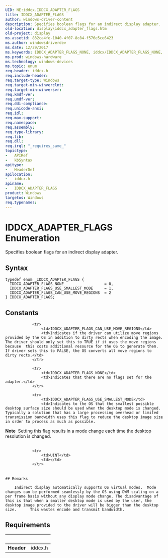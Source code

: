 ```yaml
---
UID: NE:iddcx.IDDCX_ADAPTER_FLAGS
title: IDDCX_ADAPTER_FLAGS
author: windows-driver-content
description: Specifies boolean flags for an indirect display adapter.
old-location: display\iddcx_adapter_flags.htm
old-project: display
ms.assetid: 832ca4fe-1040-4f07-8c84-f576e5ce6423
ms.author: windowsdriverdev
ms.date: 12/29/2017
ms.keywords: IDDCX_ADAPTER_FLAGS_NONE, iddcx/IDDCX_ADAPTER_FLAGS_NONE, IDDCX_ADAPTER_FLAGS_CAN_USE_MOVE_REGIONS, IDDCX_ADAPTER_FLAGS, IDDCX_ADAPTER_FLAGS enumeration [Display Devices], IDDCX_ADAPTER_FLAGS_USE_SMALLEST_MODE, display.iddcx_adapter_flags, iddcx/IDDCX_ADAPTER_FLAGS, iddcx/IDDCX_ADAPTER_FLAGS_USE_SMALLEST_MODE, iddcx/IDDCX_ADAPTER_FLAGS_CAN_USE_MOVE_REGIONS
ms.prod: windows-hardware
ms.technology: windows-devices
ms.topic: enum
req.header: iddcx.h
req.include-header: 
req.target-type: Windows
req.target-min-winverclnt: 
req.target-min-winversvr: 
req.kmdf-ver: 
req.umdf-ver: 
req.ddi-compliance: 
req.unicode-ansi: 
req.idl: 
req.max-support: 
req.namespace: 
req.assembly: 
req.type-library: 
req.lib: 
req.dll: 
req.irql: "_requires_same_"
topictype:
-	APIRef
-	kbSyntax
apitype:
-	HeaderDef
apilocation:
-	iddcx.h
apiname:
-	IDDCX_ADAPTER_FLAGS
product: Windows
targetos: Windows
req.typenames: 
---
```


# IDDCX_ADAPTER_FLAGS Enumeration
Specifies boolean flags for an indirect display adapter.

## Syntax
````
typedef enum _IDDCX_ADAPTER_FLAGS { 
  IDDCX_ADAPTER_FLAGS_NONE                  = 0,
  IDDCX_ADAPTER_FLAGS_USE_SMALLEST_MODE     = 1,
  IDDCX_ADAPTER_FLAGS_CAN_USE_MOVE_REGIONS  = 2
} IDDCX_ADAPTER_FLAGS;
````

## Constants

<table>
            
                <tr>
                    <td>IDDCX_ADAPTER_FLAGS_CAN_USE_MOVE_REGIONS</td>
                    <td>Indicates if the driver can utilize move regions provided by the OS in addition to dirty rects when encoding the image.  The driver should only set this to TRUE if it uses the move regions because  this costs additional resource for the OS to generate them. If driver sets this to FALSE, the OS converts all move regions to dirty rects.</td>
                </tr>
            
                <tr>
                    <td>IDDCX_ADAPTER_FLAGS_NONE</td>
                    <td>Indicates that there are no flags set for the adapter.</td>
                </tr>
            
                <tr>
                    <td>IDDCX_ADAPTER_FLAGS_USE_SMALLEST_MODE</td>
                    <td>Indicates to the OS that the smallest possible desktop surface size should be used when the desktop mode is changed. Typically a solution that has a large processing overhead or limited transmission bandwidth uses this flag to reduce the desktop image size in order to process as much as possible. 
<div class="alert"><b>Note</b>  Setting this flag results in a mode change each time the desktop resolution is changed.</div><div> </div></td>
                </tr>
            
                <tr>
                    <td>UINT</td>
                    <td></td>
                </tr>
</table>

    ## Remarks

        Indirect display automatically supports OS virtual modes.  Mode changes can be performed seamlessly by the OS using DWM scaling on a per frame basis without any display mode change. The disadvantage of this is that when a smaller desktop mode is used by the user, the desktop image provided to the driver will be bigger than the desktop size. 		This wastes encode and transmit bandwidth.

## Requirements
| &nbsp; | &nbsp; |
| ---- |:---- |
| **Header** | iddcx.h |